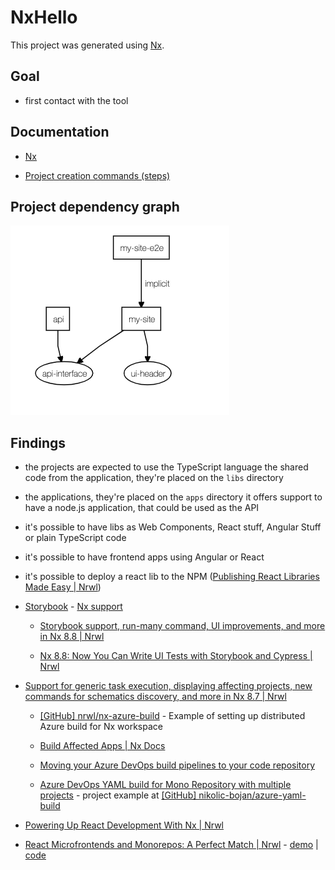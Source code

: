 # NxHello

This project was generated using [Nx](https://nx.dev).

## Goal

- first contact with the tool

## Documentation

- [Nx](docs/nx.md)

- [Project creation commands (steps)](docs/project-creation-commands.md)

## Project dependency graph

![nx dep-graph](docs/nx-dep-graph.png)

## Findings

- the projects are expected to use the TypeScript language
  the shared code from the application, they're placed on the `libs` directory

- the applications, they're placed on the `apps` directory
  it offers support to have a node.js application, that could be used as the API

- it's possible to have libs as Web Components, React stuff, Angular Stuff or plain TypeScript code

- it's possible to have frontend apps using Angular or React

- it's possible to deploy a react lib to the NPM ([Publishing React Libraries Made Easy | Nrwl](https://blog.nrwl.io/publishing-react-libraries-made-easy-d5b3d013deba))

- [Storybook](https://storybook.js.org/) - [Nx support](https://nx.dev/react/guides/modernize-storybook-react)

  - [Storybook support, run-many command, UI improvements, and more in Nx 8.8 | Nrwl](https://blog.nrwl.io/storybook-support-run-many-command-ui-improvements-and-more-in-nx-8-8-90575cb5dda4)

  - [Nx 8.8: Now You Can Write UI Tests with Storybook and Cypress | Nrwl](https://blog.nrwl.io/ui-testing-with-storybook-and-nx-4b86975224c)

- [Support for generic task execution, displaying affecting projects, new commands for schematics discovery, and more in Nx 8.7 | Nrwl](https://blog.nrwl.io/support-for-generic-task-execution-displaying-affecting-libraries-new-commands-for-schematics-1b62b444ad0e)

  - [[GitHub] nrwl/nx-azure-build](https://github.com/nrwl/nx-azure-build) - Example of setting up distributed Azure build for Nx workspace

  - [Build Affected Apps | Nx Docs](https://nx.dev/react/tutorial/11-build-affected-projects)

  - [Moving your Azure DevOps build pipelines to your code repository](https://blog.bredvid.no/moving-your-azure-devops-build-pipelines-to-your-code-repository-dff60488c0f9)

  - [Azure DevOps YAML build for Mono Repository with multiple projects](https://dev.to/nikolicbojan/azure-devops-yaml-build-for-mono-repository-with-multiple-projects-146g) - project example at [[GitHub] nikolic-bojan/azure-yaml-build](https://github.com/nikolic-bojan/azure-yaml-build)

- [Powering Up React Development With Nx | Nrwl](https://blog.nrwl.io/powering-up-react-development-with-nx-cf0a9385dbec)

- [React Microfrontends and Monorepos: A Perfect Match | Nrwl](https://blog.nrwl.io/monorepos-and-react-microfrontends-a-perfect-match-d49dca64489a) - [demo](https://nrwl-nx-examples-cart.netlify.com/cart) | [code](https://github.com/nrwl/nx-examples)
